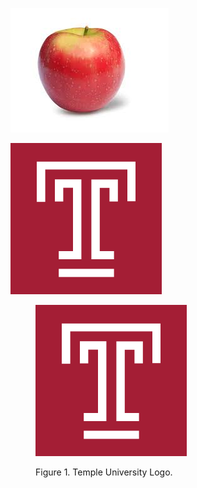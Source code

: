 <!-- Inserting images with local files -->

![Apple Logo](apple_logo.jpg)

![Temple University Logo](temple_logo.svg)

<figure>

![Temple University Logo](temple_logo.svg)
<figcaption> Figure 1. Temple University Logo. </figcaption>

</figure>
